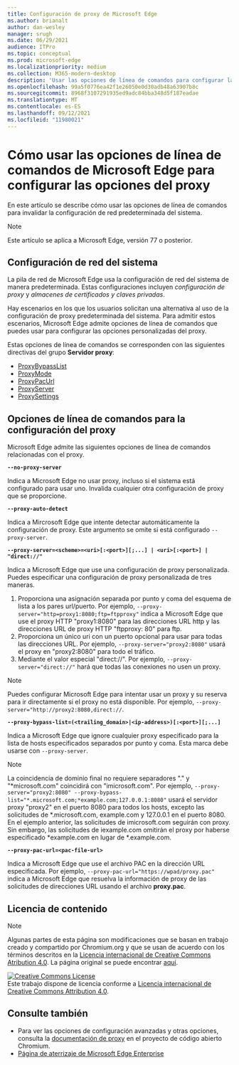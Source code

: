 ```yaml
---
title: Configuración de proxy de Microsoft Edge
ms.author: brianalt
author: dan-wesley
manager: srugh
ms.date: 06/29/2021
audience: ITPro
ms.topic: conceptual
ms.prod: microsoft-edge
ms.localizationpriority: medium
ms.collection: M365-modern-desktop
description: 'Usar las opciones de línea de comandos para configurar las opciones del proxy '
ms.openlocfilehash: 99a5f0776ea42f1e26050e0d30adb48a63907b8c
ms.sourcegitcommit: 8968f3107291935ed9adc84bba348d5f187eadae
ms.translationtype: MT
ms.contentlocale: es-ES
ms.lasthandoff: 09/12/2021
ms.locfileid: "11980021"
---
```

# <a name="how-to-use-microsoft-edge-command-line-options-to-configure-proxy-settings"></a>Cómo usar las opciones de línea de comandos de Microsoft Edge para configurar las opciones del proxy

En este artículo se describe cómo usar las opciones de línea de comandos para invalidar la configuración de red predeterminada del sistema.

>[!NOTE]
>Este artículo se aplica a Microsoft Edge, versión 77 o posterior.

## <a name="system-network-settings"></a>Configuración de red del sistema

La pila de red de Microsoft Edge usa la configuración de red del sistema de manera predeterminada. Estas configuraciones incluyen *configuración de proxy* y *almacenes de certificados y claves privadas*.

Hay escenarios en los que los usuarios solicitan una alternativa al uso de la configuración de proxy predeterminada del sistema. Para admitir estos escenarios, Microsoft Edge admite opciones de línea de comandos que puedes usar para configurar las opciones personalizadas del proxy.

Estas opciones de línea de comandos se corresponden con las siguientes directivas del grupo **Servidor proxy**:

- [ProxyBypassList](./microsoft-edge-policies.md#proxybypasslist)
- [ProxyMode](./microsoft-edge-policies.md#proxymode)
- [ProxyPacUrl](./microsoft-edge-policies.md#proxypacurl)
- [ProxyServer](./microsoft-edge-policies.md#proxyserver)
- [ProxySettings](./microsoft-edge-policies.md#proxysettings)

## <a name="command-line-options-for-proxy-settings"></a>Opciones de línea de comandos para la configuración del proxy

Microsoft Edge admite las siguientes opciones de línea de comandos relacionadas con el proxy.

 **`--no-proxy-server`**
 
Indica a Microsoft Edge no usar proxy, incluso si el sistema está configurado para usar uno. Invalida cualquier otra configuración de proxy que se proporcione.

**`--proxy-auto-detect`**

Indica a Mircrosoft Edge que intente detectar automáticamente la configuración de proxy. Este argumento se omite si está configurado `--proxy-server`.

**`--proxy-server=<scheme>=<uri>[:<port>][;...] | <uri>[:<port>] | "direct://"`**

Indica a Microsoft Edge que use una configuración de proxy personalizada. Puedes especificar una configuración de proxy personalizada de tres maneras.

1. Proporciona una asignación separada por punto y coma del esquema de lista a los pares url/puerto. Por ejemplo, `--proxy-server="http=proxy1:8080;ftp=ftpproxy"` indica a Microsoft Edge que use el proxy HTTP "proxy1:8080" para las direcciones URL http y las direcciones URL de proxy HTTP "ftpproxy: 80" para ftp.
2. Proporciona un único uri con un puerto opcional para usar para todas las direcciones URL. Por ejemplo, `--proxy-server="proxy2:8080"` usará el proxy en "proxy2:8080" para todo el tráfico.
3. Mediante el valor especial "direct://". Por ejemplo, `--proxy-server="direct://"` hará que todas las conexiones no usen un proxy. 

>[!NOTE]
>Puedes configurar Microsoft Edge para intentar usar un proxy y su reserva para ir directamente si el proxy no está disponible. Por ejemplo, `--proxy-server="http://proxy2:8080,direct://`.

**`--proxy-bypass-list=(<trailing_domain>|<ip-address>)[:<port>][;...]`**

Indica a Microsoft Edge que ignore cualquier proxy especificado para la lista de hosts especificados separados por punto y coma. Esta marca debe usarse con `--proxy-server`.

>[!NOTE]
>La coincidencia de dominio final no requiere separadores "." y "\*microsoft.com" coincidirá con "imicrosoft.com". Por ejemplo, `--proxy-server="proxy2:8080" --proxy-bypass-list="*.microsoft.com;*example.com;127.0.0.1:8080"` usará el servidor proxy "proxy2" en el puerto 8080 para todos los hosts, excepto las solicitudes de \*.microsoft.com, example.com y 127.0.0.1 en el puerto 8080. En el ejemplo anterior, las solicitudes de imicrosoft.com seguirán con proxy. Sin embargo, las solicitudes de iexample.com omitirán el proxy por haberse especificado \*example.com en lugar de \*.example.com.

**`--proxy-pac-url=<pac-file-url>`**

Indica a Microsoft Edge que use el archivo PAC en la dirección URL especificada. Por ejemplo, `--proxy-pac-url="https://wpad/proxy.pac"` indica a Microsoft Edge que resuelva la información de proxy de las solicitudes de direcciones URL usando el archivo **proxy.pac**.

## <a name="content-license"></a>Licencia de contenido

> [!NOTE]
> Algunas partes de esta página son modificaciones que se basan en trabajo creado y compartido por Chromium.org y que se usan de acuerdo con los términos descritos en la [Licencia internacional de Creative Commons Atribution 4.0](http://creativecommons.org/licenses/by/4.0/). La página original se puede encontrar [aquí](https://www.chromium.org/developers/design-documents/network-settings#TOC-Command-line-options-for-proxy-sett).
  
<a rel="license" href="http://creativecommons.org/licenses/by/4.0/"><img alt="Creative Commons License" style="border-width:0" src="https://i.creativecommons.org/l/by/4.0/88x31.png" /></a><br />Este trabajo dispone de licencia conforme a <a rel="license" href="http://creativecommons.org/licenses/by/4.0/">Licencia internacional de Creative Commons Attribution 4.0</a>.

## <a name="see-also"></a>Consulte también

- Para ver las opciones de configuración avanzadas y otras opciones, consulta la [documentación de proxy](https://chromium.googlesource.com/chromium/src/+/HEAD/net/docs/proxy.md) en el proyecto de código abierto Chromium.
- [Página de aterrizaje de Microsoft Edge Enterprise](https://aka.ms/EdgeEnterprise)